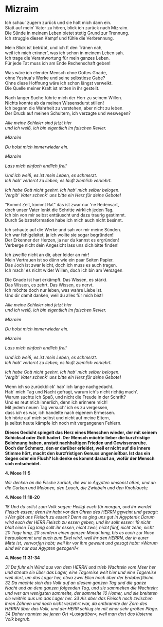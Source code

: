 # Mizraim

Ich schau' zugern zurück und sie holt mich dann ein.<br>
Statt auf mein' Vater zu hören, blick ich zurück nach Mizraim.<br>
Die Sünde in meinem Leben bietet stetig Grund zur Trennung.<br>
Ich struggle diesen Kampf und fühle die Verbrennung.

Mein Blick ist betrübt, und ich ft den Tränen nah,<br>
weil ich mich erinner', was ich schon in meinem Leben sah.<br>
Ich trage die Verantwortung für mein ganzes Leben.<br>
Für jede Tat muss ich am Ende Rechenschaft geben!

Was wäre ich elender Mensch ohne Gottes Gnade,<br>
ohne Yeshua's Werke und seine selbstlose Gabe?<br>
Ohne diese Hoffnung wäre ich schon längst verwelkt.<br>
Die Quelle meiner Kraft ist mitten in ihr gestellt.

Nach langer Suche führte mich der Herr zu seinem Willen.<br>
Nichts konnte ab da meinen Wissensdurst stillen!<br>
Ich begann die Wahrheit zu verstehen, aber nicht zu leben.<br>
Der Druck auf meinen Schultern, ich verzagte und weswegen?

_Alle meine Schleier sind jetzt hier_<br>
_und ich weiß, ich bin eigentlich im falschen Revier._

_Mizraim_

_Du holst mich immerwieder ein._

_Mizraim_

_Lass mich einfach endlich frei!_

_Und ich weiß, es ist mein Leben, es schmerzt._<br>
_Ich hab' verlernt zu lieben, es läuft ziemlich verkehrt._

_Ich habe Gott nicht geehrt. Ich hab' mich selber belogen._<br>
_Vergib' Vater schenk' uns bitte ein Herz für deine Gebote!_

“Kommt Zeit, kommt Rat” das ist zwar nur 'ne Redensart,<br>
doch unser Vater lenkt die Schritte wirklich jeden Tag.<br>
Ich bin von mir selbst enttäuscht und dazu traurig gestimmt.<br>
Durch Selbstreformation habe ich mich auch nicht besinnt.

Ich schaute auf die Werke und sah vor mir meine Sünden.<br>
Ich war fehlgeleitet, ja ich wollte sie sogar begründen!<br>
Der Erkenner der Herzen, ja nur du kannst es ergründen!<br>
Verberge nicht dein Angesicht lass uns dich bitte finden!

Ich zweifle nicht an dir, aber leider an mir!<br>
Mein Vertrauen ist so dünn wie ein paar Seiten Papier.<br>
Das Joch ist zwar leicht, doch ich muss es auch tragen.<br>
Ich mach' es nicht wider Willen, doch ich bin am Versagen.

Die Gnade ist hart erkämpft. Das Wissen, es stärkt.<br>
Das Wissen, es zehrt. Das Wissen, es nervt.<br>
Ich möchte doch nur leben, was wahre Liebe ist.<br>
Und dir damit danken, weil du alles für mich bist!

_Alle meine Schleier sind jetzt hier_<br>
_und ich weiß, ich bin eigentlich im falschen Revier._

_Mizraim_

_Du holst mich immerwieder ein._

_Mizraim_

_Lass mich einfach endlich frei!_

_Und ich weiß, es ist mein Leben, es schmerzt._<br>
_Ich hab' verlernt zu lieben, es läuft ziemlich verkehrt._

_Ich habe Gott nicht geehrt. Ich hab' mich selber belogen._<br>
_Vergib' Vater schenk' uns bitte ein Herz für deine Gebote!_

Wenn ich so zurückblick' hab' ich lange nachgedacht.<br>
Hab' mich Tag und Nacht gefragt, warum ich's nicht richtig mach'.<br>
Warum suchte ich Spaß, und nicht die Freude in der Schrift?<br>
Und es reut mich innerlich, denn ich erinnere mich!<br>
Mit jedem neuen Tag versuch' ich es zu vergessen,<br>
dass _ich_ es war, ich handelte nach eigenem Ermessen.<br>
Ich hörte auf mich selbst und nicht auf meine Eltern,<br>
ja selbst heute kämpfe ich noch mit vergangenen Fehlern.<br>

**Dieses Gedicht spiegelt das Herz eines Menschen wieder, der mit seinem Schicksal oder Gott hadert. Der Mensch möchte lieber die kurzfristige Belohnung haben, anstatt nachhaltigen Frieden und Gewissensruhe. Doch der Schmerz, den er darüber erleidet, weil er nicht auf die innere Stimme hört, macht den kurzfristigen Genuss ungenießbar. Ist das ein Segen oder ein Fluch? Ich denke es kommt darauf an, wofür der Mensch sich entscheidet.**

**4. Mose 11:5**

_Wir denken an die Fische zurück, die wir in Ägypten umsonst aßen, und an die Gurken und Melonen, den Lauch, die Zwiebeln und den Knoblauch;_

**4. Mose 11:18-20**

_18 Und du sollst zum Volk sagen: Heiligt euch für morgen, und ihr werdet Fleisch essen; denn ihr habt vor den Ohren des HERRN geweint und gesagt: »Wer gibt uns Fleisch zu essen? Denn es ging uns gut in Ägypten!« Darum wird euch der HERR Fleisch zu essen geben, und ihr sollt essen: 19 nicht bloß einen Tag lang sollt ihr essen, nicht zwei, nicht fünf, nicht zehn, nicht 20 Tage lang, 20 sondern einen ganzen Monat lang, bis es euch zur Nase herauskommt und euch zum Ekel wird, weil ihr den HERRN, der in eurer Mitte ist, verworfen habt; weil ihr vor ihm geweint und gesagt habt: »Warum sind wir nur aus Ägypten gezogen?«_

**4. Mose 11:31-34**

_31 Da fuhr ein Wind aus von dem HERRN und trieb Wachteln vom Meer her und streute sie über das Lager, eine Tagereise weit hier und eine Tagereise weit dort, um das Lager her, etwa zwei Ellen hoch über der Erdoberfläche. 32 Da machte sich das Volk auf an diesem ganzen Tag und die ganze Nacht und an dem ganzen folgenden Tag, und sie sammelten die Wachteln; und wer am wenigsten sammelte, der sammelte 10 Homer, und sie breiteten sie weithin aus um das Lager her. 33 Als aber das Fleisch noch zwischen ihren Zähnen und noch nicht verzehrt war, da entbrannte der Zorn des HERRN über das Volk, und der HERR schlug sie mit einer sehr großen Plage. 34 Daher nannten sie jenen Ort »Lustgräber«, weil man dort das lüsterne Volk begrub._